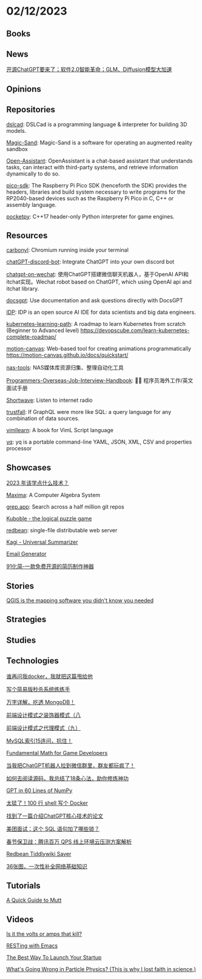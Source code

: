 # 02/12/2023

## Books

## News
[开源ChatGPT要来了；软件2.0智能革命；GLM、Diffusion模型大加速](https://juejin.cn/post/7198826344582791226)

## Opinions

## Repositories
[dslcad](https://github.com/DSchroer/dslcad): DSLCad is a programming language & interpreter for building 3D models.

[Magic-Sand](https://github.com/thomwolf/Magic-Sand): Magic-Sand is a software for operating an augmented reality sandbox

[Open-Assistant](https://github.com/LAION-AI/Open-Assistant): OpenAssistant is a chat-based assistant that understands tasks, can interact with third-party systems, and retrieve information dynamically to do so.

[pico-sdk](https://github.com/raspberrypi/pico-sdk): The Raspberry Pi Pico SDK (henceforth the SDK) provides the headers, libraries and build system necessary to write programs for the RP2040-based devices such as the Raspberry Pi Pico in C, C++ or assembly language.

[pocketpy](https://github.com/blueloveTH/pocketpy): C++17 header-only Python interpreter for game engines.

## Resources
[carbonyl](https://github.com/fathyb/carbonyl): Chromium running inside your terminal

[chatGPT-discord-bot](https://github.com/Zero6992/chatGPT-discord-bot): Integrate ChatGPT into your own discord bot

[chatgpt-on-wechat](https://github.com/zhayujie/chatgpt-on-wechat): 使用ChatGPT搭建微信聊天机器人，基于OpenAI API和itchat实现。Wechat robot based on ChatGPT, which using OpenAI api and itchat library.

[docsgpt](https://github.com/arc53/docsgpt): Use documentation and ask questions directly with DocsGPT

[IDP](https://github.com/BaihaiAI/IDP): IDP is an open source AI IDE for data scientists and big data engineers.

[kubernetes-learning-path](https://github.com/techiescamp/kubernetes-learning-path): A roadmap to learn Kubernetes from scratch (Beginner to Advanced level) https://devopscube.com/learn-kubernetes-complete-roadmap/

[motion-canvas](https://github.com/motion-canvas/motion-canvas): Web-based tool for creating animations programmatically https://motion-canvas.github.io/docs/quickstart/

[nas-tools](https://github.com/jxxghp/nas-tools): NAS媒体库资源归集、整理自动化工具

[Programmers-Overseas-Job-Interview-Handbook](https://github.com/eliaszon/Programmers-Overseas-Job-Interview-Handbook): 🏂🏻 程序员海外工作/英文面试手册

[Shortwave](https://gitlab.gnome.org/World/Shortwave): Listen to internet radio

[trustfall](https://github.com/obi1kenobi/trustfall): If GraphQL were more like SQL: a query language for any combination of data sources.

[vimllearn](https://github.com/lymslive/vimllearn): A book for VimL Script language

[yq](https://github.com/mikefarah/yq): yq is a portable command-line YAML, JSON, XML, CSV and properties processor

## Showcases
[2023 年该学点什么技术？](https://mp.weixin.qq.com/s/ALlUAA6_zXBfXrYQaeMv4w)

[Maxima](https://maxima.sourceforge.io/): A Computer Algebra System

[grep.app](https://grep.app/): Search across a half million git repos

[Kuboble - the logical puzzle game](https://kuboble.com/)

[redbean](https://redbean.dev/): single-file distributable web server

[Kagi - Universal Summarizer](https://labs.kagi.com/ai/sum)

[Email Generator](https://email-helper.vercel.app/)

[91化简-一款免费开源的简历制作神器](https://91huajian.cn/)

## Stories
[QGIS is the mapping software you didn't know you needed](https://chollinger.com/blog/2023/01/qgis-is-the-mapping-software-you-didnt-know-you-needed/)

## Strategies

## Studies

## Technologies
[谁再问我docker，我就把这篇甩给他](https://mp.weixin.qq.com/s/8dhHZqC5NegYSOT3EvRKTw)

[写个简易版秒杀系统练练手](https://mp.weixin.qq.com/s/ogx1MAUH0-RTsdWQG2N5CA)

[万字详解，吃透 MongoDB！](https://zhuanlan.zhihu.com/p/601669117)

[前端设计模式之装饰器模式（八](https://juejin.cn/post/7197759313577508919)

[前端设计模式之代理模式（九）](https://juejin.cn/post/7197753883422163002)

[MySQL索引15连问，抗住！](https://mp.weixin.qq.com/s/MMwwYw5OO2qMjeoyjCAd_A)

[Fundamental Math for Game Developers](https://pikuma.com/blog/math-for-game-developers)

[当我把ChatGPT机器人拉到微信群里，群友都玩疯了！](https://juejin.cn/post/7197995910566330425)

[如何去阅读源码，我总结了18条心法，助你修炼神功](https://juejin.cn/post/7197249216040091685)

[GPT in 60 Lines of NumPy](https://jaykmody.com/blog/gpt-from-scratch/)

[太猛了！100 行 shell 写个 Docker](https://mp.weixin.qq.com/s/FCsr0YyZD0cYEYQOCeBE1g)

[找到了一篇介绍ChatGPT核心技术的论文](https://mp.weixin.qq.com/s/c1bzQqwqahO2NgoSyHRjsA)

[美团面试：这个 SQL 语句加了哪些锁？](https://mp.weixin.qq.com/s/Pgl2uxvkmsJcCHW-5GzoLQ)

[春节保卫战：腾讯百万 QPS 线上环境云压测方案解析](https://mp.weixin.qq.com/s/G8JPz0lco4P1-Z-hHS9zrA)

[Redbean Tiddlywiki Saver](https://rpdillon.net/redbean-tiddlywiki-saver.html)

[36张图，一次性补全网络基础知识](https://mp.weixin.qq.com/s/oJ-kw7iyIdg-UdMFeOMnyg)

## Tutorials
[A Quick Guide to Mutt](https://srobb.net/mutt.html)

## Videos
[Is it the volts or amps that kill?](https://www.youtube.com/watch?v=BGD-oSwJv3E)

[RESTing with Emacs](https://www.youtube.com/watch?v=H9JNIb-_VZ0)

[The Best Way To Launch Your Startup](https://www.youtube.com/watch?v=u36A-YTxiOw)

[What's Going Wrong in Particle Physics? (This is why I lost faith in science.)](https://www.youtube.com/watch?v=lu4mH3Hmw2o)
